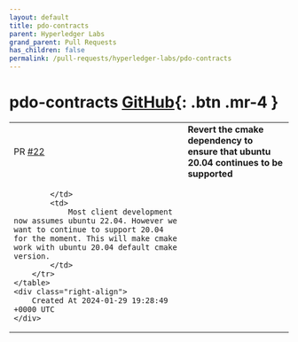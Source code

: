 ```yaml
---
layout: default
title: pdo-contracts
parent: Hyperledger Labs
grand_parent: Pull Requests
has_children: false
permalink: /pull-requests/hyperledger-labs/pdo-contracts
---
```


# pdo-contracts <span class="fs-3 right-align">[GitHub](https://github.com/hyperledger-labs/pdo-contracts){: .btn .mr-4 }</span>


<div>
    <table>
        <tr>
            <td>
                PR <a href="https://github.com/hyperledger-labs/pdo-contracts/pull/22" class=".btn">#22</a>
            </td>
            <td>
                <b>
                    Revert the cmake dependency to ensure that ubuntu 20.04 continues to be supported
                </b>
            </td>
        </tr>
        <tr>
            <td>
                
            </td>
            <td>
                Most client development now assumes ubuntu 22.04. However we want to continue to support 20.04 for the moment. This will make cmake work with ubuntu 20.04 default cmake version.
            </td>
        </tr>
    </table>
    <div class="right-align">
        Created At 2024-01-29 19:28:49 +0000 UTC
    </div>
</div>

